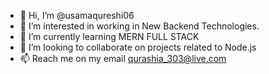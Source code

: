 - 👋 Hi, I’m @usamaqureshi06
- 👀 I’m interested in working in New Backend Technologies.
- 🌱 I’m currently learning MERN FULL STACK
- 💞️ I’m looking to collaborate on projects related to Node.js
- 📫 Reach me on my email qurashia_303@live.com

<!---
usamaqureshi06/usamaqureshi06 is a ✨ special ✨ repository because its `README.md` (this file) appears on your GitHub profile.
You can click the Preview link to take a look at your changes.
--->
